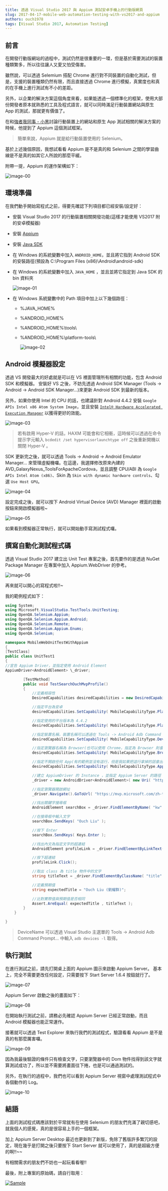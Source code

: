 ```yaml
---
title: 透過 Visual Studio 2017 與 Appium 測試安卓手機上的行動版網頁
slug: 2017-04-17-mobile-web-automation-testing-with-vs2017-and-appium
authors: ouch1978
tags: [Visual Studio 2017, Automation Testing]
---
```


## 前言

在開發行動版網站的過程中，測試仍然是很重要的一環，但是基於需要測試的裝置種類繁多，所以往往讓人又愛又怕受傷害。

雖然說，可以透過 Selemium 搭配 Chrome 進行對不同裝置的自動化測試，但是，支援的裝置種類仍然有限，而且直接透過 Chrome 進行模擬，真實度也和真的在手機上進行測試有不小的差距。

另外，以企業的解決方案這個角度來看，如果能透過一個標準化的框架，使用大部份開發者原本就熟悉的工具及程式語言，就可以同時滿足行動裝置網站與原生 App 的測試，那就更有價值了。

<!--truncate-->

在和[強者我同事 - 小黑][強者我同事 - 小黑]討論行動裝置上的網站和原生 App 測試相關的解決方案的時候，他提到了 Appium 這個測試框架。

[強者我同事 - 小黑]: http://blackie1019.github.io/ "強者我同事 - 小黑"

> 簡單來說，Appium 就是給行動裝置使用的 Selenium。

基於上述幾個原因，我想試看看 Appium 是不是真的和 Selenium 之間的學習曲線是不是真的如其它人所說的那麼平緩。

附帶一提，Appium 的運作架構如下：

![image-00](00-the-architecture-of-appium.png "Appium 的運作架構")

## 環境準備

在我們動手開始寫程式之前，得要先確認下列項目都已經安裝/設定好：

- 安裝 Visual Studio 2017 的行動裝置相關開發功能(這樣才能使用 VS2017 附的安卓模擬器)

- 安裝 [Appium][appium]

  [appium]: https://github.com/appium/appium-desktop/releases/latest "下載 Appium"

- 安裝 [Java SDK][java sdk]

  [java sdk]: https://github.com/appium/appium-desktop/releases/latest "下載 Java SDK"

- 在 Windows 的系統變數中加入 `ANDROID_HOME`，並且將它指到 Android SDK 的安裝路徑(預設為 C:\Program Files (x86)\Android\android-sdk)

- 在 Windows 的系統變數中加入 `JAVA_HOME` ，並且並將它指定到 Java SDK 的 bin 資料夾

  ![image-01](01-set-android-home-and-java-home.png "設定 JAVA_HOME 路徑")

- 在 Windows 系統變數中的 Path 項目中加上以下幾個路徑：

  - %JAVA_HOME%
  - %ANDROID_HOME%
  - %ANDROID_HOME%\tools\
  - %ANDROID_HOME%\platform-tools\

    ![image-02](02-add-paths.png "設定 Path 中的路徑")

## Android 模擬器設定

透過 VS 開發最大的好處就是可以在 VS 裡面管理所有相關的功能，包含 Android SDK 和模擬器。
安裝好 VS 之後，不妨先透過 Android SDK Manager (Tools -> Android -> Android SDK Manager...)來更新 Android SDK 到最新的版本。

另外，如果你使用 Intel 的 CPU 的話，也建議針對 Android 4.4.2 安裝 `Google APIs Intel x86 Atom System Image`，並且安裝 [`Intel® Hardware Accelerated Execution Manager`][haxm] 以獲得更好的效能。

[haxm]: https://software.intel.com/en-us/android/articles/intel-hardware-accelerated-execution-manager "Intel® Hardware Accelerated Execution Manager"

![image-03](03-install-google-apis-intel-x86-atom-system-image.png "安裝Google APIs Intel x86 Atom System Image")

> 若有啟用 Hyper-V 的話，HAXM 可能會和它相衝，這時候可以透過在命令提示字元輸入 `bcdedit /set hypervisorlaunchtype off` 之後重新開機以關閉 Hyper-V 。

SDK 更新完之後，就可以透過 Tools -> Android -> Android Emulator Manager... 來管理虛擬機囉。在這邊，我選擇修改原來內建的 AVD_GalaxyNexus_ToolsForApacheCordova，並且調整 CPU/ABI 為 `Google APIs Intel Atom (x86)`、Skin 為 `Skin with dynamic hardware controls`、勾選 `Use Host GPU`。

![image-04](04-edit-android-virtual-device.png "編輯安卓模擬器設定")

設定完成之後，就可以按下 Android Virtual Device (AVD) Manager 裡面的啟動按鈕來開啟模擬器啦~

![image-05](05-press-start-button-to-launch-android-emulator.png "按下Start鈕啟動模擬器")

如果看到模擬器正常執行，就可以開始動手寫測試程式囉。

## 撰寫自動化測試程式碼

透過 Visual Studio 2017 建立出 Unit Test 專案之後，首先要作的是透過 NuGet Package Manager 在專案中加入 Appium.WebDriver 的參考。

![image-06](06-add-appium-webdriver-reference-through-nuget.png "透過 NuGet 加入對 Appium 的參考")

再來就可以開心的寫程式啦!!~

我的範例程式如下：

```csharp title="UnitTest1.cs"
using System;
using Microsoft.VisualStudio.TestTools.UnitTesting;
using OpenQA.Selenium.Appium;
using OpenQA.Selenium.Appium.Android;
using OpenQA.Selenium.Remote;
using OpenQA.Selenium.Appium.Enums;
using OpenQA.Selenium;

namespace MobileWebUnitTestWithAppium
{
[TestClass]
public class UnitTest1
{
//宣告 Appium Driver，並指定使用 Android Element
AppiumDriver<AndroidElement> \_driver;

        [TestMethod]
        public void TestSearchOuchMvpProfile()
        {
            //定義相容性
            DesiredCapabilities desiredCapabilities = new DesiredCapabilities();

            //指定平台為安卓
            desiredCapabilities.SetCapability( MobileCapabilityType.PlatformName , MobilePlatform.Android );

            //指定使用的平台版本為 4.4.2
            desiredCapabilities.SetCapability( MobileCapabilityType.PlatformVersion , "4.4.2" );

            //指定裝置名稱，裝置名稱可以透過在 Tools -> Android Adb Command Prompt... 中輸入 adb devices -l 取得
            desiredCapabilities.SetCapability( MobileCapabilityType.DeviceName , "generic_x86" );

            //指定瀏覽器名稱為 Browser(也可以使用 Chrome，指定為 Browser 則會使用預設的瀏覽器)
            desiredCapabilities.SetCapability( MobileCapabilityType.BrowserName , "Browser" );

            //指定不開啟任何 App(有的範例並沒有這行，但是我如果把這行拿掉的話會出錯)
            desiredCapabilities.SetCapability( MobileCapabilityType.App , null );

            //建立 AppiumDriver 的 Instance ，並指定 Appium Server 的路徑
            _driver = new AndroidDriver<AndroidElement>( new Uri( "http://127.0.0.1:4723/wd/hub" ) , desiredCapabilities );

            //指定瀏覽器開啟網址
            _driver.Navigate().GoToUrl( "https://mvp.microsoft.com/zh-tw/" );

            //找出關鍵字搜尋框
            AndroidElement searchBox = _driver.FindElementByName( "kw" );

            //在搜尋框中輸入文字
            searchBox.SendKeys( "Ouch Liu" );

            //按下 Enter
            searchBox.SendKeys( Keys.Enter );

            //找出內文為指定文字的超連結
            AndroidElement profileLink = _driver.FindElementByLinkText( "Ouch Liu" );

            //按下超連結
            profileLink.Click();

            //取出 class 為 title 物件中的文字
            string titleText = _driver.FindElementByClassName( "title" ).Text;

            //定義預期值
            string expectedTitle = "Ouch Liu (劉耀群)";

            //比對實際值與預期值是否相同
            Assert.AreEqual( expectedTitle , titleText );
        }
    }

}
```

> DeviceName 可以透過 Visual Studio 主選單的 Tools -> Android Adb Command Prompt... 中輸入 `adb devices -l` 取得。

## 執行測試

在進行測試之前，請先打開桌上面的 Appium 圖示來啟動 Appium Server。
基本上，完全不需要更改任何設定，只需要按下 Start Server 1.6.4 按鈕就行了。

![image-07](07-start-appium-server.png "按下 Start Server 1.6.4 按鈕")

Appium Server 啟動之後的畫面如下：

![image-08](08-appium-server-started.png "Appium Server 啟動後的畫面")

在開始執行測試之前，請務必先確認 Appium Server 已經正常啟動，而且 Android 模擬器也能正常運作。

接著就可以透過 Test Explorer 來執行我們的測試程式，驗證看看 Appium 是不是真的有那麼厲害囉。

![image-09](09-automation-running.gif "實際執行畫面")

因為我最後驗證的條件只有檢查文字，只要瀏覽器中的 Dom 物件找得到該文字就算測試成功了，所以並不需要將畫面往下捲，也是可以通過測試的。

另外，在執行的過程中，我們也可以看到 Appium Server 視窗中處理測試程式中各個動作的 Log。

![image-10](10-appium-server-console-log.png "Appium Server 測試期間的 Log")

## 結語

上面的測試程式碼應該對於平常就有在使用 Selenium 的朋友們充滿了親切感吧，就我個人的感覺，真的是很容易上手的一個框架。

加上 Appium Server Desktop 最近也更新到了新版，免除了舊版許多繁冗的設定，現在幾乎是打開之後只要按下 Start Server 就可以使用了，真的是超級方便的啊!!~~

有相關需求的朋友們不妨也一起玩看看喔!!

最後，附上專案的原始碼，請自行取用：

[![Sample](/img/source-code.png)](https://github.com/Ouch1978/MobileWebUnitTestWithAppium/)
